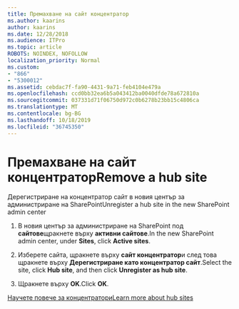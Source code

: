 ```yaml
---
title: Премахване на сайт концентратор
ms.author: kaarins
author: kaarins
ms.date: 12/28/2018
ms.audience: ITPro
ms.topic: article
ROBOTS: NOINDEX, NOFOLLOW
localization_priority: Normal
ms.custom:
- "866"
- "5300012"
ms.assetid: cebdac7f-fa90-4431-9a71-feb4104e479a
ms.openlocfilehash: ccd0bb32ea6b5a043412ba0040dfde78a672810a
ms.sourcegitcommit: 037331d71f06750d972c0b6278b23bb15c4806ca
ms.translationtype: MT
ms.contentlocale: bg-BG
ms.lasthandoff: 10/18/2019
ms.locfileid: "36745350"
---
```

# <a name="remove-a-hub-site"></a><span data-ttu-id="1c5c5-102">Премахване на сайт концентратор</span><span class="sxs-lookup"><span data-stu-id="1c5c5-102">Remove a hub site</span></span>

<span data-ttu-id="1c5c5-103">Дерегистриране на концентратор сайт в новия център за администриране на SharePoint</span><span class="sxs-lookup"><span data-stu-id="1c5c5-103">Unregister a hub site in the new SharePoint admin center</span></span>
  
1. <span data-ttu-id="1c5c5-104">В новия център за администриране на SharePoint под **сайтове**щракнете върху **активни сайтове**.</span><span class="sxs-lookup"><span data-stu-id="1c5c5-104">In the new SharePoint admin center, under **Sites**, click **Active sites**.</span></span>

2. <span data-ttu-id="1c5c5-105">Изберете сайта, щракнете върху **сайт концентратор**и след това щракнете върху **Дерегистриране като концентратор сайт**.</span><span class="sxs-lookup"><span data-stu-id="1c5c5-105">Select the site, click **Hub site**, and then click **Unregister as hub site**.</span></span>

3. <span data-ttu-id="1c5c5-106">Щракнете върху **OK**.</span><span class="sxs-lookup"><span data-stu-id="1c5c5-106">Click **OK**.</span></span>

[<span data-ttu-id="1c5c5-107">Научете повече за концентратори</span><span class="sxs-lookup"><span data-stu-id="1c5c5-107">Learn more about hub sites</span></span>](https://support.office.com/article/what-is-a-sharepoint-hub-site-fe26ae84-14b7-45b6-a6d1-948b3966427f)
  